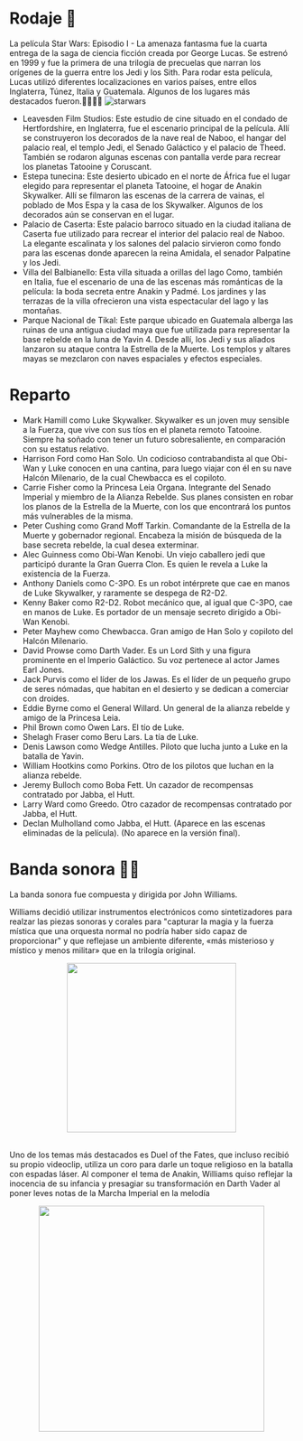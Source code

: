 

# Rodaje 🎥

La película Star Wars: Episodio I - La amenaza fantasma fue la cuarta entrega de la saga de ciencia ficción creada por George Lucas. Se estrenó en 1999 y fue la primera de una trilogía de precuelas que narran los orígenes de la guerra entre los Jedi y los Sith. Para rodar esta película, Lucas utilizó diferentes localizaciones en varios países, entre ellos Inglaterra, Túnez, Italia y Guatemala. Algunos de los lugares más destacados fueron.😶‍🌫️😶‍🌫️
![starwars](https://static.wikia.nocookie.net/esstarwars/images/d/dd/Star_Wars_epI.jpg/revision/latest?cb=20060331023235)

- Leavesden Film Studios: Este estudio de cine situado en el condado de Hertfordshire, en Inglaterra, fue el escenario principal de la película. Allí se construyeron los decorados de la nave real de Naboo, el hangar del palacio real, el templo Jedi, el Senado Galáctico y el palacio de Theed. También se rodaron algunas escenas con pantalla verde para recrear los planetas Tatooine y Coruscant.
- Estepa tunecina: Este desierto ubicado en el norte de África fue el lugar elegido para representar el planeta Tatooine, el hogar de Anakin Skywalker. Allí se filmaron las escenas de la carrera de vainas, el poblado de Mos Espa y la casa de los Skywalker. Algunos de los decorados aún se conservan en el lugar.
- Palacio de Caserta: Este palacio barroco situado en la ciudad italiana de Caserta fue utilizado para recrear el interior del palacio real de Naboo. La elegante escalinata y los salones del palacio sirvieron como fondo para las escenas donde aparecen la reina Amidala, el senador Palpatine y los Jedi.
- Villa del Balbianello: Esta villa situada a orillas del lago Como, también en Italia, fue el escenario de una de las escenas más románticas de la película: la boda secreta entre Anakin y Padmé. Los jardines y las terrazas de la villa ofrecieron una vista espectacular del lago y las montañas.
- Parque Nacional de Tikal: Este parque ubicado en Guatemala alberga las ruinas de una antigua ciudad maya que fue utilizada para representar la base rebelde en la luna de Yavin 4. Desde allí, los Jedi y sus aliados lanzaron su ataque contra la Estrella de la Muerte. Los templos y altares mayas se mezclaron con naves espaciales y efectos especiales.

# Reparto

- Mark Hamill como Luke Skywalker. Skywalker es un joven muy sensible a la Fuerza, que vive con sus tíos en el planeta remoto Tatooine. Siempre ha soñado con tener un futuro sobresaliente, en comparación con su estatus relativo.
- Harrison Ford como Han Solo. Un codicioso contrabandista al que Obi-Wan y Luke conocen en una cantina, para luego viajar con él en su nave Halcón Milenario, de la cual Chewbacca es el copiloto.
- Carrie Fisher como la Princesa Leia Organa. Integrante del Senado Imperial y miembro de la Alianza Rebelde. Sus planes consisten en robar los planos de la Estrella de la Muerte, con los que encontrará los puntos más vulnerables de la misma.
- Peter Cushing como Grand Moff Tarkin. Comandante de la Estrella de la Muerte y gobernador regional. Encabeza la misión de búsqueda de la base secreta rebelde, la cual desea exterminar.
- Alec Guinness como Obi-Wan Kenobi. Un viejo caballero jedi que participó durante la Gran Guerra Clon. Es quien le revela a Luke la existencia de la Fuerza.
- Anthony Daniels como C-3PO. Es un robot intérprete que cae en manos de Luke Skywalker, y raramente se despega de R2-D2.
- Kenny Baker como R2-D2. Robot mecánico que, al igual que C-3PO, cae en manos de Luke. Es portador de un mensaje secreto dirigido a Obi-Wan Kenobi.
- Peter Mayhew como Chewbacca. Gran amigo de Han Solo y copiloto del Halcón Milenario.
- David Prowse como Darth Vader. Es un Lord Sith y una figura prominente en el Imperio Galáctico. Su voz pertenece al actor James Earl Jones.
- Jack Purvis como el líder de los Jawas. Es el líder de un pequeño grupo de seres nómadas, que habitan en el desierto y se dedican a comerciar con droides.
- Eddie Byrne como el General Willard. Un general de la alianza rebelde y amigo de la Princesa Leia.
- Phil Brown como Owen Lars. El tío de Luke.
- Shelagh Fraser como Beru Lars. La tía de Luke.
- Denis Lawson como Wedge Antilles. Piloto que lucha junto a Luke en la batalla de Yavin.
- William Hootkins como Porkins. Otro de los pilotos que luchan en la alianza rebelde.
- Jeremy Bulloch como Boba Fett. Un cazador de recompensas contratado por Jabba, el Hutt.
- Larry Ward como Greedo. Otro cazador de recompensas contratado por Jabba, el Hutt.
- Declan Mulholland como Jabba, el Hutt. (Aparece en las escenas eliminadas de la película). (No aparece en la versión final).
  
# Banda sonora 🎵📝

 La banda sonora fue compuesta y dirigida por John Williams.

Williams decidió utilizar instrumentos electrónicos como sintetizadores para realzar las piezas sonoras y corales para "capturar la magia y la fuerza mística que una orquesta normal no podría haber sido capaz de proporcionar" y que reflejase un ambiente diferente, «más misterioso y místico y menos militar» que en la trilogía original.

<div align="center">
<img src="https://upload.wikimedia.org/wikipedia/commons/b/b8/John_Williams_tux.jpg" width="300px">
</div>
<br>

​Uno de los temas más destacados es Duel of the Fates, que incluso recibió su propio videoclip, utiliza un coro para darle un toque religioso en la batalla con espadas láser. Al componer el tema de Anakin, Williams quiso reflejar la inocencia de su infancia y presagiar su transformación en Darth Vader al poner leves notas de la Marcha Imperial en la melodía
<br>

<div align="center">
<img src="https://i.etsystatic.com/14935329/r/il/019e53/3683691812/il_794xN.3683691812_2wwm.jpg" width="400px">
</div>
